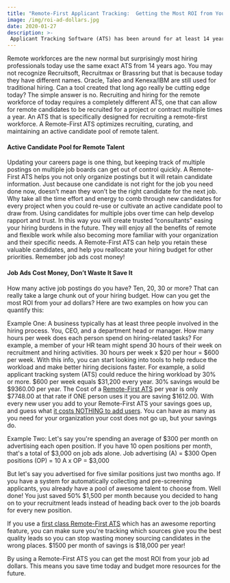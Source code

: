 ```yaml
---
title: "Remote-First Applicant Tracking:  Getting the Most ROI from Your Ad Dollars"
image: /img/roi-ad-dollars.jpg
date: 2020-01-27
description: >-
 Applicant Tracking Software (ATS) has been around for at least 14 years.  Companies like Recruitsoft, Recruitmax, and Brassring were first in the nascent HR tech stack.  However the work force has changed dramatically since then.  Candidates no longer seek one long term employer, they seek shorter-term jobs that allow them flexibility and to grow in a dynamic workspace.
---
```

Remote workforces are the new normal but surprisingly most hiring professionals today use the same exact ATS from 14 years ago.  You may not recognize Recruitsoft, Recruitmax or Brassring but that is because today they have different names.  Oracle, Taleo and Kenexa/IBM are still used for traditional hiring.  Can a tool created that long ago really be cutting edge today?  The simple answer is no.  Recruiting and hiring for the remote workforce of today requires a completely different ATS, one that can allow for remote candidates to be recruited for a project or contract multiple times a year.  An ATS that is specifically designed for recruiting a remote-first workforce.  A Remote-First ATS optimizes recruiting, curating, and maintaining an active candidate pool of remote talent.

#### Active Candidate Pool for Remote Talent
Updating your careers page is one thing, but keeping track of multiple postings on multiple job boards can get out of control quickly.  A Remote-First ATS helps you not only organize postings but it will retain candidate information.  Just because one candidate is not right for the job you need done now, doesn’t mean they won’t be the right candidate for the next job.  Why take all the time effort and energy to comb through new candidates for every project when you could re-use or cultivate an active candidate pool to draw from.  Using candidates for multiple jobs over time can help develop rapport and trust.  In this way you will create trusted “consultants” easing your hiring burdens in the future.  They will enjoy all the benefits of remote and flexible work while also becoming more familiar with your organization and their specific needs.  A Remote-First ATS can help you retain these valuable candidates, and help you reallocate your hiring budget for other priorities.  Remember job ads cost money!

#### Job Ads Cost Money, Don’t Waste It Save It
How many active job postings do you have?  Ten, 20, 30 or more?  That can really take a large chunk out of your hiring budget.  How can you get the most ROI from your ad dollars?  Here are two examples on how you can quantify this:

Example One:
A business typically has at least three people involved in the hiring process.  You, CEO, and a department head or manager.  How many hours per week does each person spend on hiring-related tasks? For example, a member of your HR team might spend 30 hours of their week on recruitment and hiring activities. 30 hours per week x $20 per hour = $600 per week. With this info, you can start looking into tools to help reduce the workload and make better hiring decisions faster. For example, a solid applicant tracking system (ATS) could reduce the hiring workload by 30% or more. $600 per week equals $31,200 every year. 30% savings would be $9360.00 per year. The Cost of a [Remote-First ATS](/) per year is only $7748.00 at that rate if ONE person uses it you are saving $1612.00. With every new user you add to your Remote-First ATS your savings goes up, and guess what [it costs NOTHING to add users](/). You can have as many as you need for your organization your cost does not go up, but your savings do.

Example Two:
Let's say you're spending an average of $300 per month on advertising each open position. If you have 10 open positions per month, that's a total of $3,000 on job ads alone.
Job advertising (A) = $300
Open positions (OP) = 10
A x OP = $3,000

But let's say you advertised for five similar positions just two months ago. If you have a system for automatically collecting and pre-screening applicants, you already have a pool of awesome talent to choose from. Well done! You just saved 50% $1,500 per month because you decided to hang on to your recruitment leads instead of heading back over to the job boards for every new position.

If you use a [first class Remote-First ATS](/) which has an awesome reporting feature, you can make sure you're tracking which sources give you the best quality leads so you can stop wasting money sourcing candidates in the wrong places. $1500 per month of savings is $18,000 per year!

By using a Remote-First ATS you can get the most ROI from your job ad dollars.  This means you save time today and budget more resources for the future.

